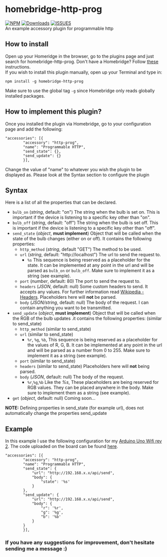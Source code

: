 # homebridge-http-prog


[![NPM](https://img.shields.io/npm/v/homebridge-http-prog?style=for-the-badge)](https://www.npmjs.com/package/homebridge-http-prog)
[![Downloads](https://img.shields.io/npm/dt/homebridge-http-prog?style=for-the-badge)](https://www.npmjs.com/package/homebridge-http-prog)
[![ISSUES](https://img.shields.io/github/issues/joshuademarco/homebridge-http-prog?style=for-the-badge)](https://github.com/joshuademarco/homebridge-http-prog/issues)  
An example accessory plugin for programmable http


## How to install
Open up your Homeridge in the browser, go to the plugins page and just search for homebridge-http-prog. Don't have a Homebridge? Follow [these](https://github.com/homebridge/homebridge#installation) instructions.  
If you wish to install this plugin manually, open up your Terminal and type in:
```
npm install -g homebridge-http-prog
```
Make sure to use the global tag `-g` since Homebridge only reads globally installed packages.


## How to implement this plugin?
Once you installed the plugin via Homebridge, go to your configuration page and add the following:  
```
"accessories": [{
        "accessory": "http-prog",
        "name": "Programmable HTTP",
        "send_state": {},
        "send_update": {}
        }],
```
Change the value of "name" to whatever you wish the plugin to be displayed as. Please look at the Syntax section to configure the plugin

## Syntax
Here is a list of all the properties that can be declared.
* `bulb_on` (*string*, default: "on") The string when the bulb is set on. This is important if the device is listening to a specific key other than "on".
* `bulb_off` (*string*, default: "off") The string when the bulb is set off. This is important if the device is listening to a specific key other than "off".
* `send_state` (*object*, **must implement**) Object that will be called when the state of the bulb changes (either on or off). It contains the following properties:
    * `http_method` (*string*, default "GET") The method to be used.
    * `url` (*string*, default: "http://<i></i>localhost") The url to send the request to.
        * `%s` This sequence is being reserved as a placeholder for the state. It can be implemented at any point in the url and will be parsed as `bulb_on` or `bulb_off`. Make sure to implement it as a string (see example).
    * `port` (*number*, default: 80) The port to send the request to.
    * `headers` (*JSON*, default: null) Some custom headers to send. It accepts any values. For further information read [Wikipedia - Headers](https://en.wikipedia.org/wiki/List_of_HTTP_header_fields). Placeholders here will **not** be parsed.
    * `body` (*JSON/string*, default: null) The body of the request. I can contain anything you want to be transmitted.
* `send_update` (*object*, **must implement**) Object that will be called when the RGB of the bulb updates .it contains the following properties: (similar to send_state)
    * `http_method` (similar to send_state)
    * `url` (similar to send_state)
        * `%r`, `%g`, `%b`, This sequence is being reserved as a placeholder for the values of R, G, B. It can be implemented at any point in the url and will be parsed as a number from 0 to 255. Make sure to implement it as a string (see example).
    * `port` (similar to send_state)
    * `headers` (similar to send_state) Placeholders here will **not** being parsed.
    * `body` (*JSON*, default: null) The body of the request. 
        * `%r`,`%g`,`%b` Like the *%s*, These placeholders are being reserved for RGB values. They can be placed anywhere in the body. Make sure to implement them as a string (see example).
* `get` (*object*, default: null) Coming soon...

**NOTE:** Defining properties in send_state (for example url), does not automatically change the properties send_update

## Example
In this example I use the following configuration for my [Arduino Uno Wifi rev 2](https://store.arduino.cc/arduino-uno-wifi-rev2). The code uploaded on the board can be found [here](https://github.com/joshuademarco/Arduino-HTTP-RGB).

```
"accessories": [{
        "accessory": "http-prog",
        "name": "Programmable HTTP",
        "send_state": {
            "url": "http://192.168.x.x/api/send",
            "body": {
                "state": '%s'
            }
        },
        "send_update": {
            "url": "http://192.168.x.x/api/send",
            "body": {
                "r": '%r',
                "g": '%g',
                "b": '%b'
            }
        }
        }],
```

### If you have any suggestions for improvement, don't hesitate sending me a message :)